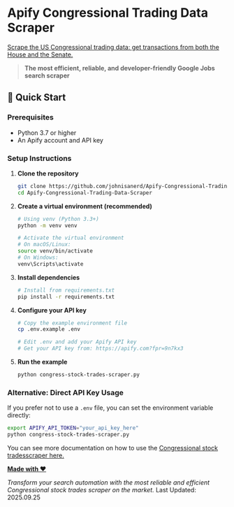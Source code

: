# Apify Congressional Trading Data Scraper

[Scrape the US Congressional trading data:  get transactions from both the House and the Senate.](https://apify.com/johnvc/apify-us-congress-financial-disclosures-and-stock-trading-data?fpr=9n7kx3)


> **The most efficient, reliable, and developer-friendly Google Jobs search scraper**

## 🚀 Quick Start

### Prerequisites
- Python 3.7 or higher
- An Apify account and API key

### Setup Instructions

1. **Clone the repository**
   ```bash
   git clone https://github.com/johnisanerd/Apify-Congressional-Trading-Data-Scraper.git
   cd Apify-Congressional-Trading-Data-Scraper
   ```

2. **Create a virtual environment (recommended)**
   ```bash
   # Using venv (Python 3.3+)
   python -m venv venv
   
   # Activate the virtual environment
   # On macOS/Linux:
   source venv/bin/activate
   # On Windows:
   venv\Scripts\activate
   ```

3. **Install dependencies**
   ```bash
   # Install from requirements.txt
   pip install -r requirements.txt

   ```

4. **Configure your API key**
   ```bash
   # Copy the example environment file
   cp .env.example .env
   
   # Edit .env and add your Apify API key
   # Get your API key from: https://apify.com?fpr=9n7kx3
   ```

5. **Run the example**
   ```bash
   python congress-stock-trades-scraper.py
   ```

### Alternative: Direct API Key Usage
If you prefer not to use a `.env` file, you can set the environment variable directly:
```bash
export APIFY_API_TOKEN="your_api_key_here"
python congress-stock-trades-scraper.py
```

You can see more documentation on how to use the [Congressional stock tradesscraper here.](https://apify.com/johnvc/apify-us-congress-financial-disclosures-and-stock-trading-data?fpr=9n7kx3)


[**Made with ❤️**](https://apify.com/johnvc?fpr=9n7kx3)

*Transform your search automation with the most reliable and efficient Congressional stock trades scraper on the market.*
Last Updated: 2025.09.25
